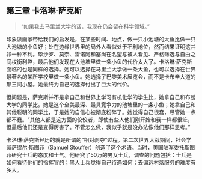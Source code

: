 ## 第三章 卡洛琳·萨克斯

> “如果我去马里兰大学的话，我现在仍会留在科学领域。”

印象派画家带给我们的启发是，在某些时间、地点，做一只小池塘的大鱼比做一只大池塘的小鱼好；处在边缘世界里的局外人看似处于不利地位，然而结果证明这并非一种不利。毕沙罗、莫奈、雷诺阿和塞尚在名望与被人看见、严格筛选与自由之间权衡利弊，最后他们发现在大池塘里做一条小鱼的代价太大了。卡洛琳·萨克斯面临的也是同样的选择。她可以选择在马里兰大学做一条大鱼，也可以选择在世界最著名的某所学校里做一条小鱼。她选择了巴黎美术展览会，而不是卡布辛大道的那三间小屋。她最终为自己的选择付出了巨大的代价。

但问题是，萨克斯并不是拿自己和世界上学习有机化学的学生比，她拿自己和布朗大学的同学比。她是这个全美最深、最具竞争力的池塘里的一条小鱼；她拿自己和其他聪明的同学比，于是她的自信心被彻底粉碎了。她觉得自己很蠢，尽管她一点都不蠢。“其他人都是这方面的佼佼者，即使有些人他们刚开始和我一样都很笨，但最后他们还是变得厉害了。不管怎么做，我似乎就是没办法像他们那样思考。”

卡洛琳·萨克斯经历的就是所谓的“相对剥夺”过程。第二次世界大战期间，社会学家萨缪尔·斯图菲（Samuel Stouffer）创造了这个术语。当时，美国陆军委托斯图菲研究士兵的态度和士气。他研究了50万的男女士兵，调查的问题包括：士兵是如何看待他们的指挥官的；黑人士兵觉得自己待遇如何；去偏远村落服务的难度有多大。